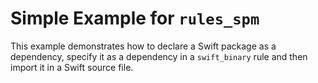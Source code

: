 # Simple Example for `rules_spm`

This example demonstrates how to declare a Swift package as a dependency, specify it as a 
dependency in a `swift_binary` rule and then import it in a Swift source file.
